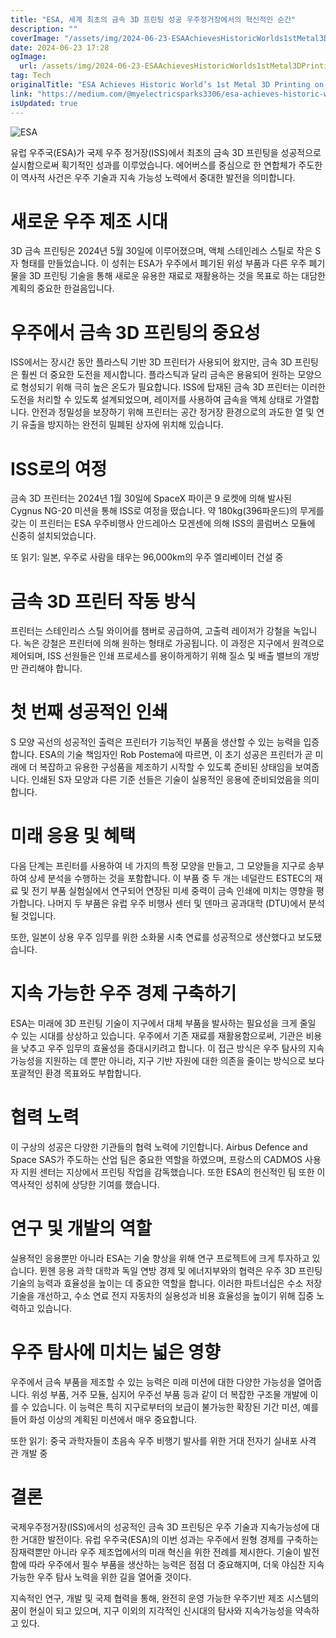 ```yaml
---
title: "ESA, 세계 최초의 금속 3D 프린팅 성공 우주정거장에서의 혁신적인 순간"
description: ""
coverImage: "/assets/img/2024-06-23-ESAAchievesHistoricWorlds1stMetal3DPrintingonSpaceStation_0.png"
date: 2024-06-23 17:28
ogImage:
  url: /assets/img/2024-06-23-ESAAchievesHistoricWorlds1stMetal3DPrintingonSpaceStation_0.png
tag: Tech
originalTitle: "ESA Achieves Historic World’s 1st Metal 3D Printing on Space Station"
link: "https://medium.com/@myelectricsparks3306/esa-achieves-historic-worlds-1st-metal-3d-printing-on-space-station-7218c4a3d324"
isUpdated: true
---
```


![ESA](/assets/img/2024-06-23-ESAAchievesHistoricWorlds1stMetal3DPrintingonSpaceStation_0.png)

유럽 우주국(ESA)가 국제 우주 정거장(ISS)에서 최초의 금속 3D 프린팅을 성공적으로 실시함으로써 획기적인 성과를 이루었습니다. 에어버스를 중심으로 한 연합체가 주도한 이 역사적 사건은 우주 기술과 지속 가능성 노력에서 중대한 발전을 의미합니다.

# 새로운 우주 제조 시대

3D 금속 프린팅은 2024년 5월 30일에 이루어졌으며, 액체 스테인레스 스틸로 작은 S자 형태를 만들었습니다. 이 성취는 ESA가 우주에서 폐기된 위성 부품과 다른 우주 폐기물을 3D 프린팅 기술을 통해 새로운 유용한 재료로 재활용하는 것을 목표로 하는 대담한 계획의 중요한 한걸음입니다.

<div class="content-ad"></div>

# 우주에서 금속 3D 프린팅의 중요성

ISS에서는 장시간 동안 플라스틱 기반 3D 프린터가 사용되어 왔지만, 금속 3D 프린팅은 훨씬 더 중요한 도전을 제시합니다. 플라스틱과 달리 금속은 용융되어 원하는 모양으로 형성되기 위해 극히 높은 온도가 필요합니다. ISS에 탑재된 금속 3D 프린터는 이러한 도전을 처리할 수 있도록 설계되었으며, 레이저를 사용하여 금속을 액체 상태로 가열합니다. 안전과 정밀성을 보장하기 위해 프린터는 공간 정거장 환경으로의 과도한 열 및 연기 유출을 방지하는 완전히 밀폐된 상자에 위치해 있습니다.

# ISS로의 여정

금속 3D 프린터는 2024년 1월 30일에 SpaceX 파이콘 9 로켓에 의해 발사된 Cygnus NG-20 미션을 통해 ISS로 여정을 떴습니다. 약 180kg(396파운드)의 무게를 갖는 이 프린터는 ESA 우주비행사 안드레아스 모겐센에 의해 ISS의 콜럼버스 모듈에 신중히 설치되었습니다.

<div class="content-ad"></div>

또 읽기: 일본, 우주로 사람을 태우는 96,000km의 우주 엘리베이터 건설 중

# 금속 3D 프린터 작동 방식

프린터는 스테인리스 스틸 와이어를 챔버로 공급하여, 고출력 레이저가 강철을 녹입니다. 녹은 강철은 프린터에 의해 원하는 형태로 가공됩니다. 이 과정은 지구에서 원격으로 제어되며, ISS 선원들은 인쇄 프로세스를 용이하게하기 위해 질소 및 배출 밸브의 개방만 관리해야 합니다.

# 첫 번째 성공적인 인쇄

<div class="content-ad"></div>

S 모양 곡선의 성공적인 출력은 프린터가 기능적인 부품을 생산할 수 있는 능력을 입증합니다. ESA의 기술 책임자인 Rob Postema에 따르면, 이 초기 성공은 프린터가 곧 미래에 더 복잡하고 유용한 구성품을 제조하기 시작할 수 있도록 준비된 상태임을 보여줍니다. 인쇄된 S자 모양과 다른 기준 선들은 기술이 실용적인 응용에 준비되었음을 의미합니다.

# 미래 응용 및 혜택

다음 단계는 프린터를 사용하여 네 가지의 특정 모양을 만들고, 그 모양들을 지구로 송부하여 상세 분석을 수행하는 것을 포함합니다. 이 부품 중 두 개는 네덜란드 ESTEC의 재료 및 전기 부품 실험실에서 연구되어 연장된 미세 중력이 금속 인쇄에 미치는 영향을 평가합니다. 나머지 두 부품은 유럽 우주 비행사 센터 및 덴마크 공과대학 (DTU)에서 분석될 것입니다.

또한, 일본이 상용 우주 임무를 위한 소화물 시축 연료를 성공적으로 생산했다고 보도됐습니다.

<div class="content-ad"></div>

# 지속 가능한 우주 경제 구축하기

ESA는 미래에 3D 프린팅 기술이 지구에서 대체 부품을 발사하는 필요성을 크게 줄일 수 있는 시대를 상상하고 있습니다. 우주에서 기존 재료를 재활용함으로써, 기관은 비용을 낮추고 우주 임무의 효율성을 증대시키려고 합니다. 이 접근 방식은 우주 탐사의 지속 가능성을 지원하는 데 뿐만 아니라, 지구 기반 자원에 대한 의존을 줄이는 방식으로 보다 포괄적인 환경 목표와도 부합합니다.

# 협력 노력

이 구상의 성공은 다양한 기관들의 협력 노력에 기인합니다. Airbus Defence and Space SAS가 주도하는 산업 팀은 중요한 역할을 하였으며, 프랑스의 CADMOS 사용자 지원 센터는 지상에서 프린팅 작업을 감독했습니다. 또한 ESA의 헌신적인 팀 또한 이 역사적인 성취에 상당한 기여를 했습니다.

<div class="content-ad"></div>

# 연구 및 개발의 역할

실용적인 응용뿐만 아니라 ESA는 기술 향상을 위해 연구 프로젝트에 크게 투자하고 있습니다. 뮌헨 응용 과학 대학과 독일 연방 경제 및 에너지부와의 협력은 우주 3D 프린팅 기술의 능력과 효율성을 높이는 데 중요한 역할을 합니다. 이러한 파트너십은 수소 저장 기술을 개선하고, 수소 연료 전지 자동차의 실용성과 비용 효율성을 높이기 위해 집중 노력하고 있습니다.

# 우주 탐사에 미치는 넓은 영향

우주에서 금속 부품을 제조할 수 있는 능력은 미래 미션에 대한 다양한 가능성을 열어줍니다. 위성 부품, 거주 모듈, 심지어 우주선 부품 등과 같이 더 복잡한 구조물 개발에 이를 수 있습니다. 이 능력은 특히 지구로부터의 보급이 불가능한 확장된 기간 미션, 예를 들어 화성 이상의 계획된 미션에서 매우 중요합니다.

<div class="content-ad"></div>

또한 읽기: 중국 과학자들이 초음속 우주 비행기 발사를 위한 거대 전자기 실내포 사격 관 개발 중

# 결론

국제우주정거장(ISS)에서의 성공적인 금속 3D 프린팅은 우주 기술과 지속가능성에 대한 거대한 발전이다. 유럽 우주국(ESA)의 이번 성과는 우주에서 원형 경제를 구축하는 잠재력뿐만 아니라 우주 제조업에서의 미래 혁신을 위한 전례를 제시한다. 기술이 발전함에 따라 우주에서 필수 부품을 생산하는 능력은 점점 더 중요해지며, 더욱 야심찬 지속가능한 우주 탐사 노력을 위한 길을 열어줄 것이다.

지속적인 연구, 개발 및 국제 협력을 통해, 완전히 운영 가능한 우주기반 제조 시스템의 꿈이 현실이 되고 있으며, 지구 이외의 지각적인 신시대의 탐사와 지속가능성을 약속하고 있다.
